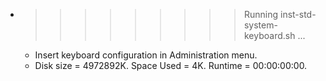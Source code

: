 * >>>>>>>>> Running inst-std-system-keyboard.sh ...
  * Insert keyboard configuration in Administration menu.
  * Disk size = 4972892K. Space Used = 4K. Runtime = 00:00:00:00.
